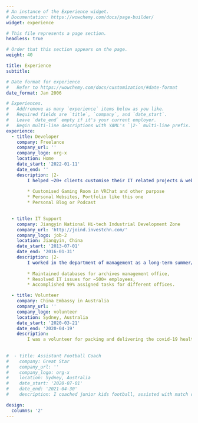 ```yaml
---
# An instance of the Experience widget.
# Documentation: https://wowchemy.com/docs/page-builder/
widget: experience

# This file represents a page section.
headless: true

# Order that this section appears on the page.
weight: 40

title: Experience
subtitle:

# Date format for experience
#   Refer to https://wowchemy.com/docs/customization/#date-format
date_format: Jan 2006

# Experiences.
#   Add/remove as many `experience` items below as you like.
#   Required fields are `title`, `company`, and `date_start`.
#   Leave `date_end` empty if it's your current employer.
#   Begin multi-line descriptions with YAML's `|2-` multi-line prefix.
experience:
  - title: Developer
    company: Freelance
    company_url: ''
    company_logo: org-x
    location: Home
    date_start: '2022-01-11'
    date_end: ''
    description: |2-
        I helped ~20+ clients customise their IT related projects & websites, include but not limited to:
        
        * Customised Gaming Room in VRChat and other purpose
        * Personal Websites, Portfolio like this one
        * Personal Blog or Podcast

 
  - title: IT Support
    company: Jiangyin National Hi-tech Industrial Development Zone
    company_url: 'http://joind.investchn.com/'
    company_logo: job-2
    location: Jiangyin, China
    date_start: '2013-07-01'
    date_end: '2016-01-31'
    description: |2-
        I worked in the department of management as a long-term summer/winter holiday intern. I was responsible for:
        
        * Maintained databases for archives management office,
        * Resolved IT issues for ~500+ employees,
        * Accomplished 99% assigned tasks for different offices.

  - title: Volunteer
    company: China Embassy in Australia
    company_url: ''
    company_logo: volunteer
    location: Sydney, Australia
    date_start: '2020-03-21'
    date_end: '2020-04-19'
    description: 
        I was a volunteer for packing and delivering the covid-19 health pack. I was responsible for all the health kits in Ryde area. I helped packing over 30 boxes of supplies, contacted and delivered to all the Chinese students in Ryde area.
 
 
#  - title: Assistant Football Coach
#    company: Great Star
#    company_url: ''
#    company_logo: org-x
#    location: Sydney, Australia
#    date_start: '2020-07-01'
#    date_end: '2021-04-30'
#    description: I coached junior kids football, assisted with match coaching and training.

design:
  columns: '2'
---
```

